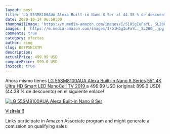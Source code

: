```yaml
---
layout: post
title: 'LG 55SM8100AUA Alexa Built-in Nano 8 Ser al 44.38 % de descuento'
date: 2020-10-14 06:58:00
thumbnailImage: 'https://m.media-amazon.com/images/I/51H5gIuFaYL._SL200_.jpg'
images: [ 'https://m.media-amazon.com/images/I/51H5gIuFaYL._SL200_.jpg' ]
comments: true
category: ofertas
author: ring
slug: B07PSKCXTM
description:
actualPrice: 499.99 USD
comparePrice: 899.0 USD
inStock: true
---
```


Ahora mismo tienes [LG 55SM8100AUA Alexa Built-in Nano 8 Series 55" 4K Ultra HD Smart LED NanoCell TV  2019 ](https://www.amazon.com/dp/B07PSKCXTM/?tag=tolees-20) a 499.99 USD (original: 899.0 USD) (44.38 %  de descuento) en el siguiente enlace!

[![LG 55SM8100AUA Alexa Built-in Nano 8 Ser](https://m.media-amazon.com/images/I/51H5gIuFaYL._SL200_.jpg)](https://www.amazon.com/dp/B07PSKCXTM/?tag=tolees-20)

[Visítala!!!](https://www.amazon.com/dp/B07PSKCXTM/?tag=tolees-20)

Links participate in Amazon Associate program and might generate a comission on qualifying sales
